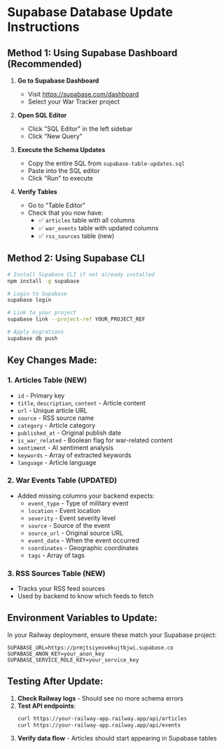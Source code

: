 # Supabase Database Update Instructions

## Method 1: Using Supabase Dashboard (Recommended)

1. **Go to Supabase Dashboard**
   - Visit https://supabase.com/dashboard
   - Select your War Tracker project

2. **Open SQL Editor**
   - Click "SQL Editor" in the left sidebar
   - Click "New Query"

3. **Execute the Schema Updates**
   - Copy the entire SQL from `supabase-table-updates.sql`
   - Paste into the SQL editor
   - Click "Run" to execute

4. **Verify Tables**
   - Go to "Table Editor" 
   - Check that you now have:
     - ✅ `articles` table with all columns
     - ✅ `war_events` table with updated columns
     - ✅ `rss_sources` table (new)

## Method 2: Using Supabase CLI

```bash
# Install Supabase CLI if not already installed
npm install -g supabase

# Login to Supabase
supabase login

# Link to your project
supabase link --project-ref YOUR_PROJECT_REF

# Apply migrations
supabase db push
```

## Key Changes Made:

### 1. Articles Table (NEW)
- `id` - Primary key
- `title`, `description`, `content` - Article content
- `url` - Unique article URL
- `source` - RSS source name
- `category` - Article category
- `published_at` - Original publish date
- `is_war_related` - Boolean flag for war-related content
- `sentiment` - AI sentiment analysis
- `keywords` - Array of extracted keywords
- `language` - Article language

### 2. War Events Table (UPDATED)
- Added missing columns your backend expects:
  - `event_type` - Type of military event
  - `location` - Event location
  - `severity` - Event severity level
  - `source` - Source of the event
  - `source_url` - Original source URL
  - `event_date` - When the event occurred
  - `coordinates` - Geographic coordinates
  - `tags` - Array of tags

### 3. RSS Sources Table (NEW)
- Tracks your RSS feed sources
- Used by backend to know which feeds to fetch

## Environment Variables to Update:

In your Railway deployment, ensure these match your Supabase project:

```env
SUPABASE_URL=https://prmjtsiyeovmkujtbjwi.supabase.co
SUPABASE_ANON_KEY=your_anon_key
SUPABASE_SERVICE_ROLE_KEY=your_service_key
```

## Testing After Update:

1. **Check Railway logs** - Should see no more schema errors
2. **Test API endpoints**:
   ```bash
   curl https://your-railway-app.railway.app/api/articles
   curl https://your-railway-app.railway.app/api/events
   ```
3. **Verify data flow** - Articles should start appearing in Supabase tables
